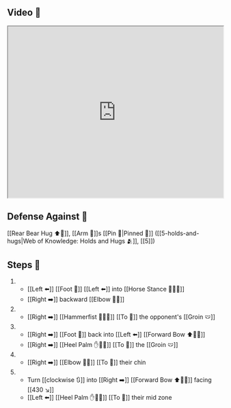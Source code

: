 ## Video 🎥

<iframe src="https://www.youtube.com/embed/UVCWYqMgxPQ?start=284&end=340" width="100%" height="400"></iframe>

## Defense Against 🤺

[[Rear Bear Hug ⬆️🐻]], [[Arm 💪]]s [[Pin 📌|Pinned 📌]] ([[5-holds-and-hugs|Web of Knowledge: Holds and Hugs 🫂]], [[5]])

## Steps 👣

1. - [[Left ⬅️]] [[Foot 🦶]] [[Left ⬅️]] into [[Horse Stance 🏇🧍‍♂️]]
    - [[Right ➡️]] backward [[Elbow 💪💥]]
2. - [[Right ➡️]] [[Hammerfist 🔨✊💥]] [[To 🎯]] the opponent's [[Groin 🩲]]
3. - [[Right ➡️]] [[Foot 🦶]] back into [[Left ⬅️]] [[Forward Bow ⬆️🧍‍♂️]]
    - [[Right ➡️]] [[Heel Palm ✋🌴💥]] [[To 🎯]] the [[Groin 🩲]]
4. - [[Right ➡️]] [[Elbow 💪💥]] [[To 🎯]] their chin
5. - Turn [[clockwise 🔃]] into [[Right ➡️]] [[Forward Bow ⬆️🧍‍♂️]] facing [[430 ↘️]]
    - [[Left ⬅️]] [[Heel Palm ✋🌴💥]] [[To 🎯]] their mid zone
